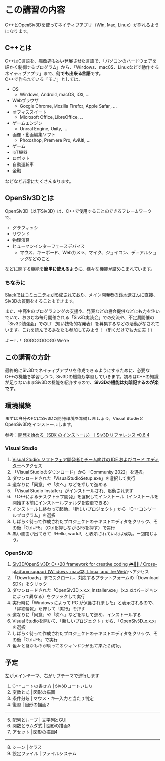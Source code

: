 # この講習の内容
C++とOpenSiv3Dを使ってネイティブアプリ（Win, Mac, Linux）が作れるようになります。

## C++とは
C++はC言語を、~~魔改造もとい~~発展させた言語で、「パソコンのハードウェアを細かく制御するプログラム」から、「Windows、macOS、Linuxなどで動作するネイティブアプリ」まで、**何でも出来る言語**です。  
C++で作られている「モノ」としては、

- OS
    - Windows, Android, macOS, iOS, ...
- Webブラウザ
    - Google Chrome, Mozilla Firefox, Apple Safari, ...
- オフィススイート
    - Microsoft Office, LibreOffice, ...
- ゲームエンジン
    - Unreal Engine, Unity, ...
- 画像・動画編集ソフト      
    - Photoshop, Premiere Pro, AviUtl, ...
- ゲーム
- IoT機器
- ロボット
- 自動運転車
- 金融

などなど非常にたくさんあります。

## OpenSiv3Dとは
OpenSiv3D（以下Siv3D）は、C++で使用することのできるフレームワークで、

- グラフィック
- サウンド
- 物理演算
- ヒューマンインターフェースデバイス
    - マウス、キーボード、Webカメラ、マイク、ジョイコン、デュアルショックなどのこと

などに関する機能を**簡単に使えるよう**に、様々な機能が詰めこまれています。

### ちなみに
[Slackではコミュニティが形成されており](https://zenn.dev/reputeless/books/siv3d-documentation/viewer/community#1.-siv3d-%E3%83%A6%E3%83%BC%E3%82%B6%E3%82%B3%E3%83%9F%E3%83%A5%E3%83%8B%E3%83%86%E3%82%A3-slack)、メイン開発者の[鈴木遼さん](https://twitter.com/Reputeless)に直接、Siv3Dの質問をすることもできます。

また、中高生のプログラミングの支援や、発表などの機会提供などにも力を注いでいて、おおむね毎月開催される「Siv3D実装会」での交流や、不定期開催の「Siv3D勉強会」でのLT（短い技術的な発表）を募集するなどの活動がなされています。これを読んでるあなたも参加してみよう！（聞くだけでも大丈夫！）

よーし！
GOGOGOGOGO
We're

## この講習の方針
最終的にSiv3Dでネイティブアプリを作成できるようにするために、必要なC++の機能を学習しつつ、Siv3Dの機能も学習していきます。初めはC++の知識が足りないままSiv3Dの機能を紹介するので、**Siv3Dの機能は丸暗記するのが楽です**。

## 環境構築
まずは自分のPCにSiv3Dの開発環境を準備しましょう。Visual StudioとOpenSiv3Dをインストールします。

参考：[開発を始める（SDK のインストール）｜Siv3D リファレンス v0.6.4](https://zenn.dev/reputeless/books/siv3d-documentation/viewer/setup)

### Visual Studio
1. [Visual Studio: ソフトウェア開発者とチーム向けの IDE およびコード エディター](https://visualstudio.microsoft.com/ja/)へアクセス
1. 「Visual Studioのダウンロード」から「Community 2022」を選択。
1. ダウンロードされた「VisualStudioSetup.exe」を選択して実行
1. 道なりに「同意」や「次へ」などを押して進める
1. 「Visual Studio Installer」がインストールされ、起動されます
1. 「C++によるデスクトップ開発」を選択してインストール（インストールを開始する前にインストールフォルダを変更できる）
1. インストールし終わって起動、「新しいプロジェクト」から「C++コンソールプログラム」を選択
1. しばらく待って作成されたプロジェクトのテキストエディタをクリック、その後「Ctrl+F5」（Ctrlを押しながらF5を押す）で実行
1. 黒い画面が出てきて「Hello, world!」と表示されていれば成功。一回閉じよう。

### OpenSiv3D
1. [Siv3D/OpenSiv3D: C++20 framework for creative coding 🎮🎨🎹 / Cross-platform support (Windows, macOS, Linux, and the Web)](https://github.com/Siv3D/OpenSiv3D)へアクセス
1. 「Downloads」までスクロール、対応するプラットフォームの「Download SDK」をクリック
1. ダウンロードされた「OpenSiv3D_x.x.x_Installer.exe」（x.x.xはバージョンによって異なる）をクリックして実行
1. 実行時に「Windows によって PC が保護されました」と表示されるので、「詳細情報」を押して「実行」を押す
1. 道なりに「同意」や「次へ」などを押して進め、インストールする
1. Visual Studioを開いて、「新しいプロジェクト」から、「OpenSiv3D_x.x.x」を選択
1. しばらく待って作成されたプロジェクトのテキストエディタをクリック、その後「Ctrl+F5」で実行
1. 色々と謎なものが映ってるウィンドウが出て来たら成功。

## 予定
左がメインテーマ、右がサブテーマで進行します
1. C++コードの書き方 | Siv3Dコードいじり
2. 変数と式 | 図形の描画
3. 条件分岐 | マウス・キー入力と当たり判定
4. 復習 | 図形の描画2
---
5. 配列とループ | 文字列とGUI
6. 関数とラムダ式 | 図形の描画3
7. アセット | 図形の描画4
---
8. シーン | クラス
9. 設定ファイル | ファイルシステム